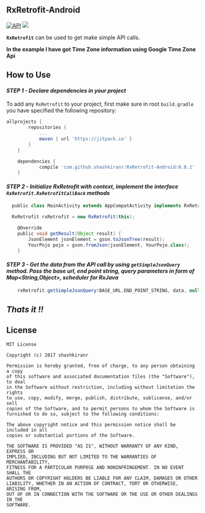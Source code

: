 


## **RxRetrofit-Android**

[![API](https://img.shields.io/badge/API-16%2B-brightgreen.svg?style=flat)](https://android-arsenal.com/api?level=16)
[![](https://jitpack.io/v/shashkiranr/RxRetrofit-Android.svg)](https://jitpack.io/#shashkiranr/RxRetrofit-Android)

**`RxRetrofit`** can be used to get make simple API calls. 

**In the example I have got Time Zone information using Google Time Zone Api**


## **How to Use**

#### *STEP 1 - Declare dependencies in your project*

To add any `RxRetrofit` to your project, first make sure in root `build.gradle` you have specified the following repository:
```groovy
allprojects {
		repositories {
			...
			maven { url 'https://jitpack.io' }
		}
	}
```

```groovy
	dependencies {
	        compile 'com.github.shashkiranr:RxRetrofit-Android:0.0.1'
	}
```

#### *STEP 2 - Initialize RxRetrofit with context, implement the interface `RxRetrofit.RxRetrofitCallBack` methods*

```groovy
  public class MainActivity extends AppCompatActivity implements RxRetrofit.RxRetrofitCallBack {//your class here}
```

```groovy
  RxRetrofit rxRetrofit = new RxRetrofit(this);
```

```groovy
    @Override
    public void getResult(Object result) {
        JsonElement jsonElement = gson.toJsonTree(result);
        YourPojo pojo = gson.fromJson(jsonElement, YourPojo.class);
    }
```

#### *STEP 3 - Get the data from the API call by using `getSimpleJsonQuery` method. Pass the base url, end point string, query parameters in form of Map<String,Object>, scheduler for RxJava*

```groovy
    rxRetrofit.getSimpleJsonQuery(BASE_URL,END_POINT_STRING, data, null);
```

## ***Thats it !!***

## **License**

    MIT License

    Copyright (c) 2017 shashkiranr

    Permission is hereby granted, free of charge, to any person obtaining a copy
    of this software and associated documentation files (the "Software"), to deal
    in the Software without restriction, including without limitation the rights
    to use, copy, modify, merge, publish, distribute, sublicense, and/or sell
    copies of the Software, and to permit persons to whom the Software is
    furnished to do so, subject to the following conditions:

    The above copyright notice and this permission notice shall be included in all
    copies or substantial portions of the Software.

    THE SOFTWARE IS PROVIDED "AS IS", WITHOUT WARRANTY OF ANY KIND, EXPRESS OR
    IMPLIED, INCLUDING BUT NOT LIMITED TO THE WARRANTIES OF MERCHANTABILITY,
    FITNESS FOR A PARTICULAR PURPOSE AND NONINFRINGEMENT. IN NO EVENT SHALL THE
    AUTHORS OR COPYRIGHT HOLDERS BE LIABLE FOR ANY CLAIM, DAMAGES OR OTHER
    LIABILITY, WHETHER IN AN ACTION OF CONTRACT, TORT OR OTHERWISE, ARISING FROM,
    OUT OF OR IN CONNECTION WITH THE SOFTWARE OR THE USE OR OTHER DEALINGS IN THE
    SOFTWARE.

